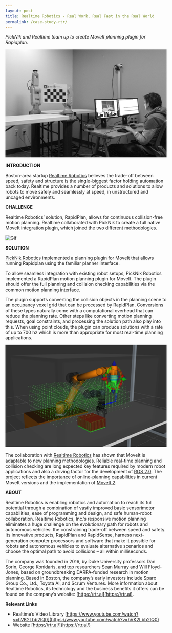 ```yaml
---
layout: post
title: Realtime Robotics - Real Work, Real Fast in the Real World
permalink: /case-study-rtr/
---
```

*PickNik and Realtime team up to create MoveIt planning plugin for Rapidplan.*

![Image](/assets/images/case_studies/real_time_robotics/blog_image.jpg)

**INTRODUCTION**

Boston-area startup [Realtime Robotics](https://rtr.ai) believes the trade-off between speed, safety and structure is the single-biggest factor holding automation back today. Realtime provides a number of products and solutions to allow robots to move safely and seamlessly at speed, in unstructured and uncaged environments.

**CHALLENGE**

Realtime Robotics’ solution, RapidPlan, allows for continuous collision-free motion planning. Realtime collaborated with PickNik to create a full native MoveIt integration plugin, which joined the two different methodologies.

![Gif](/assets/images/case_studies/real_time_robotics/image1.gif)

**SOLUTION**

[PickNik Robotics](https://picknik.ai) implemented a planning plugin for MoveIt that allows running Rapidplan using the familiar planner interface.

To allow seamless integration with existing robot setups, PickNik Robotics implemented a RapidPlan motion planning plugin for MoveIt. The plugin should offer the full planning and collision checking capabilities via the common motion planning interface. 

The plugin supports converting the collision objects in the planning scene to an occupancy voxel grid that can be processed by RapidPlan. Conversions of these types naturally come with a computational overhead that can reduce the planning rate. Other steps like converting motion planning requests, goal constraints, and processing the solution path also play into this. When using point clouds, the plugin can produce solutions with a rate of up to 700 hz which is more than appropriate for most real-time planning applications.

![Image2](/assets/images/case_studies/real_time_robotics/image2.png)

The collaboration with [Realtime Robotics](https://rtr.ai) has shown that MoveIt is adaptable to new planning methodologies. Reliable real-time planning and collision checking are long expected key features required by modern robot applications and also a driving factor for the development of [ROS 2.0](https://index.ros.org/doc/ros2/). The project reflects the importance of online-planning capabilities in current MoveIt versions and the implementation of [MoveIt 2](https://moveit.ros.org/moveit!/ros/2019/03/01/announcing-the-moveit-2-port.html).

**ABOUT**

Realtime Robotics is enabling robotics and automation to reach its full potential through a combination of vastly improved basic sensorimotor capabilities, ease of programming and design, and safe human-robot collaboration. Realtime Robotics, Inc.’s responsive motion planning eliminates a huge challenge on the evolutionary path for robots and autonomous vehicles: the constraining trade-off between speed and safety. Its innovative products, RapidPlan and RapidSense, harness next-generation computer processors and software that make it possible for robots and autonomous vehicles to evaluate alternative scenarios and choose the optimal path to avoid collisions – all within milliseconds.  
 
The company was founded in 2016, by Duke University professors Dan Sorin, George Konidaris, and top researchers Sean Murray and Will Floyd-Jones, based on groundbreaking DARPA-funded research in motion planning. Based in Boston, the company’s early investors include Sparx Group Co., Ltd., Toyota AI, and Scrum Ventures. More information about Realtime Robotics, its technology and the business benefits it offers can be found on the company’s website: [https://rtr.ai](https://rtr.ai).

**Relevant Links**

* Realtime’s Video Library [https://www.youtube.com/watch?v=hVK2Lbb2IQ0](https://www.youtube.com/watch?v=hVK2Lbb2IQ0)
* Website [https://rtr.ai/](https://rtr.ai/) 
